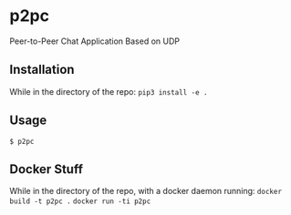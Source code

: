 # p2pc
Peer-to-Peer Chat Application Based on UDP

## Installation
While in the directory of the repo: `pip3 install -e .`

## Usage
`$ p2pc`

## Docker Stuff
While in the directory of the repo, with a docker daemon running:
`docker build -t p2pc .`
`docker run -ti p2pc`